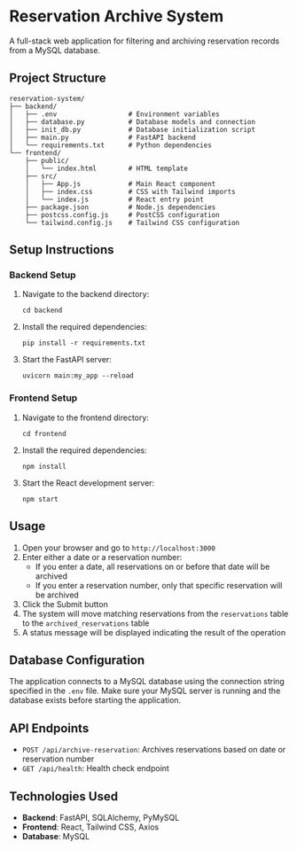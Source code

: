 # Reservation Archive System

A full-stack web application for filtering and archiving reservation records from a MySQL database.

## Project Structure

```
reservation-system/
├── backend/
│   ├── .env                  # Environment variables
│   ├── database.py           # Database models and connection
│   ├── init_db.py            # Database initialization script
│   ├── main.py               # FastAPI backend
│   └── requirements.txt      # Python dependencies
└── frontend/
    ├── public/
    │   └── index.html        # HTML template
    ├── src/
    │   ├── App.js            # Main React component
    │   ├── index.css         # CSS with Tailwind imports
    │   └── index.js          # React entry point
    ├── package.json          # Node.js dependencies
    ├── postcss.config.js     # PostCSS configuration
    └── tailwind.config.js    # Tailwind CSS configuration
```

## Setup Instructions

### Backend Setup

1. Navigate to the backend directory:
   ```
   cd backend
   ```

2. Install the required dependencies:
   ```
   pip install -r requirements.txt
   ```

3. Start the FastAPI server:
   ```
   uvicorn main:my_app --reload
   ```

### Frontend Setup

1. Navigate to the frontend directory:
   ```
   cd frontend
   ```

2. Install the required dependencies:
   ```
   npm install
   ```

3. Start the React development server:
   ```
   npm start
   ```

## Usage

1. Open your browser and go to `http://localhost:3000`
2. Enter either a date or a reservation number:
   - If you enter a date, all reservations on or before that date will be archived
   - If you enter a reservation number, only that specific reservation will be archived
3. Click the Submit button
4. The system will move matching reservations from the `reservations` table to the `archived_reservations` table
5. A status message will be displayed indicating the result of the operation

## Database Configuration

The application connects to a MySQL database using the connection string specified in the `.env` file. Make sure your MySQL server is running and the database exists before starting the application.

## API Endpoints

- `POST /api/archive-reservation`: Archives reservations based on date or reservation number
- `GET /api/health`: Health check endpoint

## Technologies Used

- **Backend**: FastAPI, SQLAlchemy, PyMySQL
- **Frontend**: React, Tailwind CSS, Axios
- **Database**: MySQL
